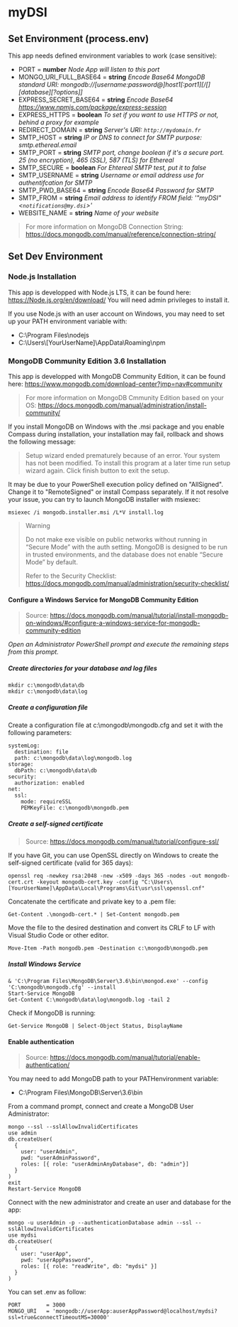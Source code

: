 # myDSI

## Set Environment (process.env)

This app needs defined environment variables to work (case sensitive):

* PORT = **number** *Node App will listen to this port*
* MONGO_URI_FULL_BASE64 = **string** *Encode Base64 MongoDB standard URI: mongodb://[username:password@]host1[:port1][/[][database][?options]]*
* EXPRESS_SECRET_BASE64 = **string** *Encode Base64 <https://www.npmjs.com/package/express-session>*
* EXPRESS_HTTPS         = **boolean** *To set if you want to use HTTPS or not, behind a proxy for example*
* REDIRECT_DOMAIN       = **string** *Server's URI: `http://mydomain.fr`*
* SMTP_HOST             = **string** *IP or DNS to connect for SMTP purpose: smtp.ethereal.email*
* SMTP_PORT             = **string** *SMTP port, change boolean if it's a secure port. 25 (no encryption), 465 (SSL), 587 (TLS) for Ethereal*
* SMTP_SECURE           = **boolean** *For Ehtereal SMTP test, put it to false*
* SMTP_USERNAME         = **string** *Username or email address use for authentifcation for SMTP*
* SMTP_PWD_BASE64       = **string** *Encode Base64 Password for SMTP*
* SMTP_FROM             = **string** *Email address to identify FROM field: '"myDSI" <`notifications@my.dsi`>'*
* WEBSITE_NAME          = **string** *Name of your website*

> For more information on MongoDB Connection String:
> <https://docs.mongodb.com/manual/reference/connection-string/>

## Set Dev Environment

### Node.js Installation

This app is developped with Node.js LTS, it can be found here: <https://Node.js.org/en/download/>
You will need admin privileges to install it.

If you use Node.js with an user account on Windows, you may need to set up your PATH environment variable with:

* C:\Program Files\nodejs
* C:\Users\\[YourUserName]\AppData\Roaming\npm

### MongoDB Community Edition 3.6 Installation

This app is developped with MongoDB Community Edition, it can be found here: <https://www.mongodb.com/download-center?jmp=nav#community>

> For more information on MongoDB Cmmunity Edition based on your OS:
> <https://docs.mongodb.com/manual/administration/install-community/>

If you install MongoDB on Windows with the .msi package and you enable Compass during installation, your installation may fail, rollback and shows the following message:
> Setup wizard ended prematurely because of an error. Your system has not been modified. To install this program at a later time run setup wizard again. Click finish button to exit the setup.

It may be due to your PowerShell execution policy defined on "AllSigned". Change it to "RemoteSigned" or install Compass separately.
If it not resolve your issue, you can try to launch MongoDB installer with msiexec:

    msiexec /i mongodb.installer.msi /L*V install.log

> Warning
>
> Do not make exe visible on public networks without running in “Secure Mode” with the auth setting. MongoDB is designed to be run in trusted environments, and the database does not enable “Secure Mode” by default.
>
> Refer to the Security Checklist: <https://docs.mongodb.com/manual/administration/security-checklist/>

#### Configure a Windows Service for MongoDB Community Edition

> Source: <https://docs.mongodb.com/manual/tutorial/install-mongodb-on-windows/#configure-a-windows-service-for-mongodb-community-edition>

*Open an Administrator PowerShell prompt and execute the remaining steps from this prompt.*

##### Create directories for your database and log files

    mkdir c:\mongodb\data\db
    mkdir c:\mongodb\data\log

##### Create a configuration file

Create a configuration file at c:\mongodb\mongodb.cfg and set it with the following parameters:

    systemLog:
      destination: file
      path: c:\mongodb\data\log\mongodb.log
    storage:
      dbPath: c:\mongodb\data\db
    security:
      authorization: enabled
    net:
      ssl:
        mode: requireSSL
        PEMKeyFile: c:\mongodb\mongodb.pem

##### Create a self-signed certificate

> Source:
<https://docs.mongodb.com/manual/tutorial/configure-ssl/>

If you have Git, you can use OpenSSL directly on Windows to create the self-signed certificate (valid for 365 days):

    openssl req -newkey rsa:2048 -new -x509 -days 365 -nodes -out mongodb-cert.crt -keyout mongodb-cert.key -config "C:\Users\[YourUserName]\AppData\Local\Programs\Git\usr\ssl\openssl.cnf"

Concatenate the certificate and private key to a .pem file:

    Get-Content .\mongodb-cert.* | Set-Content mongodb.pem

Move the file to the desired destination and convert its CRLF to LF with Visual Studio Code or other editor.

    Move-Item -Path mongodb.pem -Destination c:\mongodb\mongodb.pem

##### Install Windows Service

    & 'C:\Program Files\MongoDB\Server\3.6\bin\mongod.exe' --config 'C:\mongodb\mongodb.cfg' --install
    Start-Service MongoDB
    Get-Content C:\mongodb\data\log\mongodb.log -tail 2

Check if MongoDB is running:

    Get-Service MongoDB | Select-Object Status, DisplayName

#### Enable authentication

> Source:
<https://docs.mongodb.com/manual/tutorial/enable-authentication/>

You may need to add MongoDB path to your PATHenvironment variable:

* C:\Program Files\MongoDB\Server\3.6\bin

From a command prompt, connect and create a MongoDB User Administrator:

    mongo --ssl --sslAllowInvalidCertificates
    use admin
    db.createUser(
      {
        user: "userAdmin",
        pwd: "userAdminPassword",
        roles: [{ role: "userAdminAnyDatabase", db: "admin"}]
      }
    )
    exit
    Restart-Service MongoDB

Connect with the new administrator and create an user and database for the app:

    mongo -u userAdmin -p --authenticationDatabase admin --ssl --sslAllowInvalidCertificates
    use mydsi
    db.createUser(
      {
        user: "userApp",
        pwd: "userAppPassword",
        roles: [{ role: "readWrite", db: "mydsi" }]
      }
    )

You can set .env as follow:

    PORT        = 3000
    MONGO_URI   = 'mongodb://userApp:auserAppPassword@localhost/mydsi?ssl=true&connectTimeoutMS=30000'